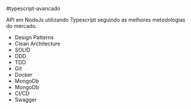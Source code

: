 #typescript-avancado

API em NodeJs utilizando Typescript seguindo as melhores metodologias do mercado.
- Design Patterns
- Clean Architecture
- SOLID
- DDD
- TDD
- Git
- Docker
- MongoDb
- MongoDb
- CI/CD
- Swagger
